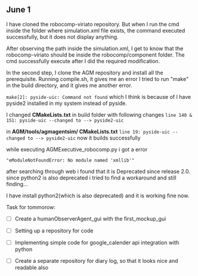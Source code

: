 ## June 1
I have cloned the robocomp-viriato repository. But when I run the cmd inside the folder where simulation.xml file exists, the command executed successfully, but it does not display anything.

After observing the path inside the simulation.xml, I get to know that the robocomp-viriato should be inside the robocomp/component folder. The cmd successfully execute after I did the required modification.  

In the second step, I clone the AGM repository and install all the prerequisite. Running compile.sh, it gives me an error I tried to run "make" in the build directory, and it gives me another error.

`make[2]: pyside-uic: Command not found`
which I think is because of I have pyside2 installed in my system instead of pyside.

I changed **CMakeLists.txt** in build folder with following changes
`line 140 & 151: pyside-uic --changed to --> pyside2-uic`



in **AGM/tools/agmagentsim/ CMakeLists.txt**
`line 19: pyside-uic --changed to --> pyside2-uic`
now it builds successfully

while executing AGMExecutive_robocomp.py i got a error

`"eModuleNotFoundError: No module named 'xmllib'"`

after searching through web i found that it is Deprecated since release 2.0.
since python2 is also deprecated i tried to find a workaround and still finding...  

I have install python2(which is also deprecated) and it is working fine now.




Task for tommorow:

 - [ ] Create a humanObserverAgent_gui with the first_mockup_gui

  - [ ] Setting up a repository for code

  - [ ]  Implementing simple code for google_calender api integration with python

  - [ ] Create a separate repository for diary log, so that it looks nice and readable also
